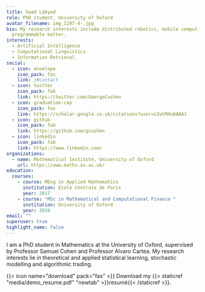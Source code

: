 ```yaml
---
title: Saad Labyad
role: PhD student, University of Oxford
avatar_filename: img_1297-4-.jpg
bio: My research interests include distributed robotics, mobile computing and
  programmable matter.
interests:
  - Artificial Intelligence
  - Computational Linguistics
  - Information Retrieval
social:
  - icon: envelope
    icon_pack: fas
    link: /#contact
  - icon: twitter
    icon_pack: fab
    link: https://twitter.com/GeorgeCushen
  - icon: graduation-cap
    icon_pack: fas
    link: https://scholar.google.co.uk/citations?user=sIwtMXoAAAAJ
  - icon: github
    icon_pack: fab
    link: https://github.com/gcushen
  - icon: linkedin
    icon_pack: fab
    link: https://www.linkedin.com/
organizations:
  - name: Mathematical Institute, University of Oxford
    url: https://www.maths.ox.ac.uk/
education:
  courses:
    - course: MEng in Applied Mathematics
      institution: Ecole Centrale de Paris
      year: 2017
    - course: "MSc in Mathematical and Computational Finance "
      institution: University of Oxford
      year: 2018
email: ""
superuser: true
highlight_name: false
---
```

I am a PhD student in Mathematics at the University of Oxford, supervised by Professor Samuel Cohen and Professor Alvaro Cartea. My research interests lie in theoretical and applied statistical learning, stochastic modelling and algorithmic trading.

{{< icon name="download" pack="fas" >}} Download my {{< staticref "media/demo_resume.pdf" "newtab" >}}resumé{{< /staticref >}}.